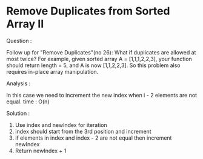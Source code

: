# Remove Duplicates from Sorted Array II

Question :

Follow up for "Remove Duplicates"(no 26):
What if duplicates are allowed at most twice?
For example, given sorted array A = [1,1,1,2,2,3],
your function should return length = 5, and A is now [1,1,2,2,3].
So this problem also requires in-place array manipulation.

Analysis :

In this case we need to increment the new index when i - 2 elements are not equal.
time : O(n)

Solution :

1. Use index and newIndex for iteration
2. index should start from the 3rd position and increment 
3. if elements in index and index - 2 are not equal 
    then increment newIndex
4. Return newIndex + 1


